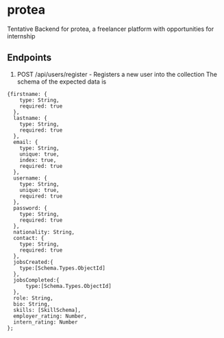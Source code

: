 # protea
Tentative Backend for protea, a freelancer platform with opportunities for internship


## Endpoints

1. POST /api/users/register - Registers a new user into the collection
The schema of the expected data is
```
{firstname: {
    type: String,
    required: true
  },
  lastname: {
    type: String,
    required: true
  },
  email: {
    type: String,
    unique: true,
    index: true,
    required: true
  },
  username: {
    type: String,
    unique: true,
    required: true
  },
  password: {
    type: String,
    required: true
  },
  nationality: String,
  contact: {
    type: String,
    required: true
  },
  jobsCreated:{
    type:[Schema.Types.ObjectId]
  },
  jobsCompleted:{
      type:[Schema.Types.ObjectId]
  },
  role: String,
  bio: String,
  skills: [SkillSchema],
  employer_rating: Number,
  intern_rating: Number
};
```